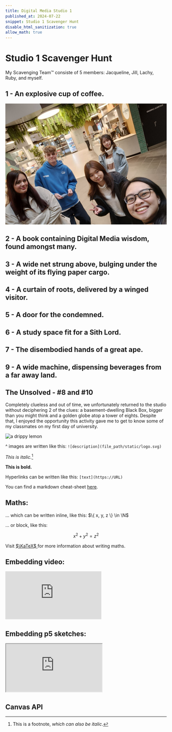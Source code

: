 ```yaml
---
title: Digital Media Studio 1 
published_at: 2024-07-22
snippet: Studio 1 Scavenger Hunt
disable_html_sanitization: true
allow_math: true
---
```


# Studio 1 Scavenger Hunt
My Scavenging Team™️ consiste of 5 members: Jacqueline, Jill, Lachy, Ruby, and myself. 
## 1 - An explosive cup of coffee.
![An explosive cup of coffee.](1.jpg)
## 2 - A book containing Digital Media wisdom, found amongst many.
## 3 - A wide net strung above, bulging under the weight of its flying paper cargo.
## 4 - A curtain of roots, delivered by a winged visitor.
## 5 - A door for the condemned.
## 6 - A study space fit for a Sith Lord.
## 7 - The disembodied hands of a great ape.
## 9 - A wide machine, dispensing beverages from a far away land.
## The Unsolved - #8 and #10
Completely clueless and out of time, we unfortunately returned to the studio without deciphering 2 of the clues: a basement-dwelling Black Box, bigger than you might think and a golden globe atop a tower of eights. Despite that, I enjoyed the opportunity this activity gave me to get to know some of my classmates on my first day of university.


![a drippy lemon](logo.svg)

^ images are written like this: `![description](file_path/static/logo.svg)`

*This is italic.*[^1]

[^1]: This is a footnote, *which can also be italic*.

**This is bold.**

Hyperlinks can be written like this: `[text](https://URL)`

You can find a markdown cheat-sheet [here](https://www.markdownguide.org/cheat-sheet/).

## Maths:

... which can be written inline, like this: $\{ x, y, z \} \in \N$

... or block, like this:

$$ x^2 + y^2 = z^2 $$

Visit [ $\KaTeX$ ](https://katex.org/docs/supported#fractions-and-binomials) for more information about writing maths.

## Embedding video:

<iframe id="coding_train_video" src="https://www.youtube.com/embed/rI_y2GAlQFM?si=RDgjkpunxk1mQzMI" title="YouTube video player" frameborder="0" allow="accelerometer; autoplay; clipboard-write; encrypted-media; gyroscope; picture-in-picture; web-share" referrerpolicy="strict-origin-when-cross-origin" allowfullscreen></iframe>

<script type="module">

    console.log (`hello world! 🚀`)

    const iframe  = document.getElementById (`coding_train_video`)
    iframe.width  = iframe.parentNode.scrollWidth
    iframe.height = iframe.width * 9 / 16

</script>

## Embedding p5 sketches:

<iframe id="falling_falling" src="https://editor.p5js.org/capogreco/full/Fkg05m7aA"></iframe>

<script type="module">

    const iframe  = document.getElementById (`falling_falling`)
    iframe.width  = iframe.parentNode.scrollWidth
    iframe.height = iframe.width * 9 / 16 + 42

</script>

## Canvas API

<canvas id="canvas_example"></canvas>

<script type="module">
    const cnv = document.getElementById (`canvas_example`)
    cnv.width = cnv.parentNode.scrollWidth
    cnv.height = cnv.width * 9 / 16

    const ctx = cnv.getContext (`2d`)
    const pos = {
        x: -100,
        y: cnv.height / 2 - 50
    }
    
    function draw_frame () {
        ctx.fillStyle = `turquoise`
        ctx.fillRect (0, 0, cnv.width, cnv.height)

        ctx.fillStyle = `hotpink`
        ctx.fillRect (pos.x, pos.y, 100, 100)

        pos.x += 2

        if (pos.x > cnv.width) {
            pos.x = -100
        }

        requestAnimationFrame (draw_frame)
    }

    draw_frame ()
</script>


